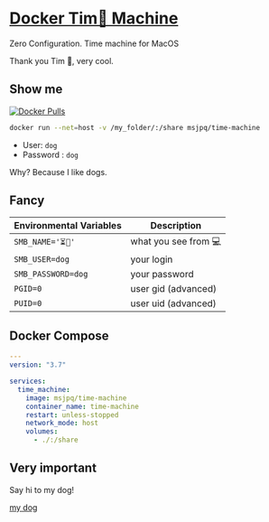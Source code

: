 # [Docker Tim🍎 Machine](https://ms-jpq.github.io/docker-time-machine)

Zero Configuration. Time machine for MacOS

Thank you Tim 🍏, very cool.

## Show me

[![Docker Pulls](https://img.shields.io/docker/pulls/msjpq/time-machine.svg)](https://hub.docker.com/r/msjpq/time-machine/)

```sh
docker run --net=host -v /my_folder/:/share msjpq/time-machine
```

- User: `dog`
- Password : `dog`

Why? Because I like dogs.

## Fancy

| Environmental Variables | Description          |
| ----------------------- | -------------------- |
| `SMB_NAME='⏳🤖'`       | what you see from 💻 |
| `SMB_USER=dog`          | your login           |
| `SMB_PASSWORD=dog`      | your password        |
| `PGID=0`                | user gid (advanced)  |
| `PUID=0`                | user uid (advanced)  |

## Docker Compose

```yaml
---
version: "3.7"

services:
  time_machine:
    image: msjpq/time-machine
    container_name: time-machine
    restart: unless-stopped
    network_mode: host
    volumes:
      - ./:/share
```

## Very important

Say hi to my dog!

[my dog]()

